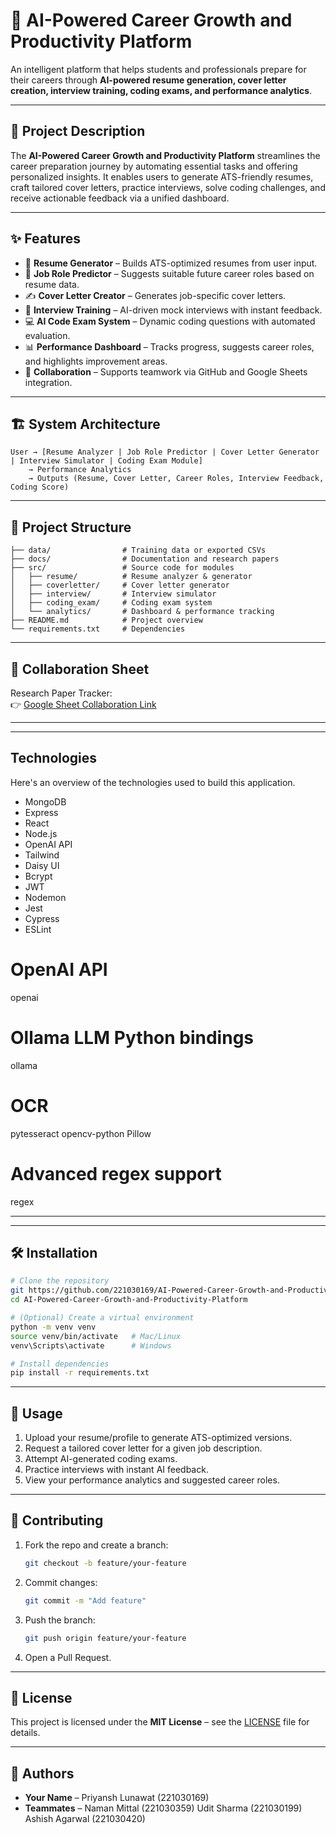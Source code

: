 # 🚀 AI-Powered Career Growth and Productivity Platform 

An intelligent platform that helps students and professionals prepare for their careers through **AI-powered resume generation, cover letter creation, interview training, coding exams, and performance analytics**.  

---

## 📌 Project Description
The **AI-Powered Career Growth and Productivity Platform** streamlines the career preparation journey by automating essential tasks and offering personalized insights. It enables users to generate ATS-friendly resumes, craft tailored cover letters, practice interviews, solve coding challenges, and receive actionable feedback via a unified dashboard.

---

## ✨ Features
- 📄 **Resume Generator** – Builds ATS-optimized resumes from user input.  
- 🔮 **Job Role Predictor** – Suggests suitable future career roles based on resume data.  
- ✍️ **Cover Letter Creator** – Generates job-specific cover letters.  
- 🎤 **Interview Training** – AI-driven mock interviews with instant feedback.  
- 💻 **AI Code Exam System** – Dynamic coding questions with automated evaluation.  
- 📊 **Performance Dashboard** – Tracks progress, suggests career roles, and highlights improvement areas.  
- 🤝 **Collaboration** – Supports teamwork via GitHub and Google Sheets integration.  

---

## 🏗️ System Architecture
```
User → [Resume Analyzer | Job Role Predictor | Cover Letter Generator | Interview Simulator | Coding Exam Module] 
    → Performance Analytics 
    → Outputs (Resume, Cover Letter, Career Roles, Interview Feedback, Coding Score)
```

---

## 📂 Project Structure
```
├── data/                # Training data or exported CSVs
├── docs/                # Documentation and research papers
├── src/                 # Source code for modules
│   ├── resume/          # Resume analyzer & generator
│   ├── coverletter/     # Cover letter generator
│   ├── interview/       # Interview simulator
│   ├── coding_exam/     # Coding exam system
│   └── analytics/       # Dashboard & performance tracking
├── README.md            # Project overview
└── requirements.txt     # Dependencies
```

---

## 🔗 Collaboration Sheet
Research Paper Tracker:  
👉 [Google Sheet Collaboration Link](https://docs.google.com/spreadsheets/d/1D7d73RoPsWiXYDLpLn3yKUmkUo6Zbmsh0cgXwXYguF8/edit?usp=sharing)  

---

---
## Technologies

Here's an overview of the technologies used to build this application.

- MongoDB
- Express
- React
- Node.js
- OpenAI API
- Tailwind
- Daisy UI
- Bcrypt
- JWT
- Nodemon
- Jest
- Cypress
- ESLint
# OpenAI API
openai

# Ollama LLM Python bindings
ollama

# OCR
pytesseract
opencv-python
Pillow

# Advanced regex support
regex

---

---

## 🛠️ Installation
```bash
# Clone the repository
git https://github.com/221030169/AI-Powered-Career-Growth-and-Productivity-Platform-.git
cd AI-Powered-Career-Growth-and-Productivity-Platform

# (Optional) Create a virtual environment
python -m venv venv
source venv/bin/activate   # Mac/Linux
venv\Scripts\activate      # Windows

# Install dependencies
pip install -r requirements.txt
```

---

## 🚀 Usage
1. Upload your resume/profile to generate ATS-optimized versions.  
2. Request a tailored cover letter for a given job description.  
3. Attempt AI-generated coding exams.  
4. Practice interviews with instant AI feedback.  
5. View your performance analytics and suggested career roles.  

---



## 🤝 Contributing
1. Fork the repo and create a branch:  
   ```bash
   git checkout -b feature/your-feature
   ```
2. Commit changes:  
   ```bash
   git commit -m "Add feature"
   ```
3. Push the branch:  
   ```bash
   git push origin feature/your-feature
   ```
4. Open a Pull Request.  

---

## 📜 License
This project is licensed under the **MIT License** – see the [LICENSE](LICENSE) file for details.

---

## 👥 Authors
- **Your Name** – Priyansh Lunawat (221030169) 
- **Teammates** – Naman Mittal (221030359) 
                  Udit Sharma  (221030199)  
                  Ashish Agarwal (221030420)
